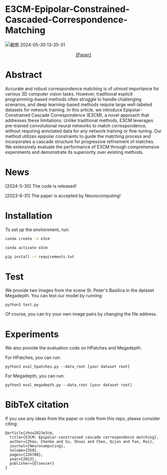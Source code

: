 # E3CM-Epipolar-Constrained-Cascaded-Correspondence-Matching


![截图 2024-05-30 13-35-31](https://github.com/bobojiang26/E3CM-Epipolar-Constrained-Cascaded-Correspondence-Matching/assets/91231457/cd3c79fa-df6a-40e0-9509-9ffc31b02e24)

<p align="center">
  <a href="https://arxiv.org/pdf/2308.16555">[Paper]</a>
</p>



# Abstract

Accurate and robust correspondence matching is of utmost importance for various 3D computer vision tasks. However, traditional explicit programming-based methods often struggle to handle challenging scenarios, and deep learning-based methods require large well-labeled datasets for network training. In this article, we introduce Epipolar-Constrained Cascade Correspondence (E3CM), a novel approach that addresses these limitations. Unlike traditional methods, E3CM leverages pre-trained convolutional neural networks to match correspondence, without requiring annotated data for any network training or fine-tuning. Our method utilizes epipolar constraints to guide the matching process and incorporates a cascade structure for progressive refinement of matches. We extensively evaluate the performance of E3CM through comprehensive experiments and demonstrate its superiority over existing methods.

# News
[2024-5-30] The code is released!

[2023-8-31] The paper is accepted by Neurocomputing!

# Installation
To set up the environment, run:

```sh
conda create -n e3cm

conda activate e3cm

pip install -r requirements.txt
```

# Test
We provide two images from the scene St. Peter's Basilica in the dataset Megadepth. You can test our model by running:

```
python3 test.py
```

Of course, you can try your own image pairs by changing the file address.


# Experiments

We also provide the evaluation code on HPatches and Megadepth.

For HPatches, you can run:
```
python3 eval_hpatches.py --data_root [your dataset root]
```

For Megadepth, you can run:
```
python3 eval_megadepth.py --data_root [your dataset root]
```


# BibTeX citation

If you use any ideas from the paper or code from this repo, please consider citing:

```
@article{zhou2023e3cm,
  title={E3CM: Epipolar-constrained cascade correspondence matching},
  author={Zhou, Chenbo and Su, Shuai and Chen, Qijun and Fan, Rui},
  journal={Neurocomputing},
  volume={559},
  pages={126788},
  year={2023},
  publisher={Elsevier}
}
```

